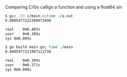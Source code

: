 Comparing C/Go callign a function and using a float64 sin

```bash
$ gcc -O3 c/main.c;time ./a.out 
0.0005477222260973496

real	0m0.403s
user	0m0.389s
sys	0m0.005s

$ go build main.go; time ./main
0.0005477221987112738

real	0m0.394s
user	0m0.371s
sys	0m0.008s
```
